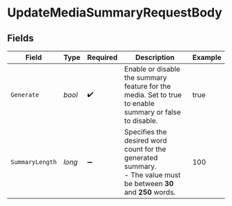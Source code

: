 # UpdateMediaSummaryRequestBody


## Fields

| Field                                                                                                               | Type                                                                                                                | Required                                                                                                            | Description                                                                                                         | Example                                                                                                             |
| ------------------------------------------------------------------------------------------------------------------- | ------------------------------------------------------------------------------------------------------------------- | ------------------------------------------------------------------------------------------------------------------- | ------------------------------------------------------------------------------------------------------------------- | ------------------------------------------------------------------------------------------------------------------- |
| `Generate`                                                                                                          | *bool*                                                                                                              | :heavy_check_mark:                                                                                                  | Enable or disable the summary feature for the media. Set to true to enable summary or false to disable.<br/>        | true                                                                                                                |
| `SummaryLength`                                                                                                     | *long*                                                                                                              | :heavy_minus_sign:                                                                                                  | Specifies the desired word count for the generated summary. <br/>- The value must be between **30** and **250** words.<br/> | 100                                                                                                                 |